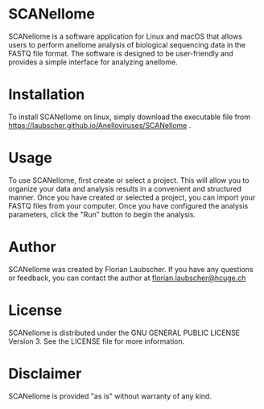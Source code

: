 # SCANellome

SCANellome is a software application for Linux and macOS that allows users to perform anellome analysis of biological sequencing data in the FASTQ file format. The software is designed to be user-friendly and provides a simple interface for analyzing anellome.

# Installation

To install SCANellome on linux, simply download the executable file from https://laubscher.github.io/Anelloviruses/SCANellome .

# Usage

To use SCANellome, first create or select a project. This will allow you to organize your data and analysis results in a convenient and structured manner. Once you have created or selected a project, you can import your FASTQ files from your computer.
Once you have configured the analysis parameters, click the "Run" button to begin the analysis.

# Author

SCANellome was created by Florian Laubscher. If you have any questions or feedback, you can contact the author at florian.laubscher@hcuge.ch

# License

SCANellome is distributed under the GNU GENERAL PUBLIC LICENSE Version 3. See the LICENSE file for more information.

# Disclaimer

SCANellome is provided "as is" without warranty of any kind. 
